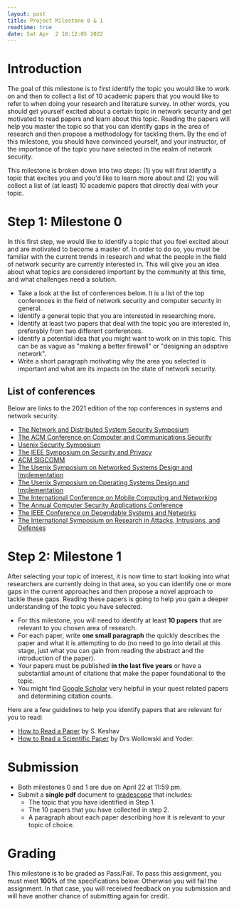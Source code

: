 ```yaml
---
layout: post
title: Project Milestone 0 & 1
readtime: true
date: Sat Apr  2 18:12:05 2022 
---
```


# Introduction

The goal of this milestone is to first identify the topic you would like to work
on and then to collect a list of 10 academic papers that you would like to refer
to when doing your research and literature survey. In other words, you should
get yourself excited about a certain topic in network security and get motivated
to read papers and learn about this topic. Reading the papers will help you
master the topic so that you can identify gaps in the area of research and then
propose a methodology for tackling them. By the end of this milestone, you
should have convinced yourself, and your instructor, of the importance of the
topic you have selected in the realm of network security. 

This milestone is broken down into two steps: (1) you will first identify a
topic that excites you and you'd like to learn more about and (2) you will
collect a list of (at least) 10 academic papers that directly deal with your
topic.  


# Step 1: Milestone 0

In this first step, we would like to identify a topic that you feel excited
about and are motivated to become a master of. In order to do so, you must be
familiar with the current trends in research and what the people in the field of
network security are currently interested in. This will give you an idea about
what topics are considered important by the community at this time, and what
challenges need a solution. 

- Take a look at the list of conferences below. It is a list of the top
  conferences in the field of network security and computer security in general.
- Identify a general topic that you are interested in researching more. 
- Identify at least two papers that deal with the topic you are interested in,
  preferably from two different conferences. 
- Identify a potential idea that you might want to work on in this topic. This
  can be as vague as "making a better firewall" or "designing an adaptive
  network". 
- Write a short paragraph motivating why the area you selected is important and
  what are its impacts on the state of network security. 


## List of conferences

Below are links to the 2021 edition of the top conferences in systems and
network security. 

- [The Network and Distributed System Security
Symposium](https://www.ndss-symposium.org/ndss2021/)
- [The ACM Conference on Computer and Communications
Security](https://www.sigsac.org/ccs/CCS2021/)
- [Usenix Security
Symposium](https://www.usenix.org/conference/usenixsecurity21)
- [The IEEE Symposium on Security and
Privacy](https://www.ieee-security.org/TC/SP2021/program-compact.html)
- [ACM SIGCOMM](https://conferences.sigcomm.org/sigcomm/2021/)
- [The Usenix Symposium on Networked Systems Design and
Implementation](https://www.usenix.org/conference/nsdi21)
- [The Usenix Symposium on Operating Systems Design and
Implementation](https://www.usenix.org/conference/osdi21)
- [The International Conference on Mobile Computing and
Networking](https://sigmobile.org/mobicom/2021/)
- [The Annual Computer Security Applications Conference](https://www.acsac.org/)
- [The IEEE Conference on Dependable Systems and
Networks](https://dsn2021.ntu.edu.tw/)
- [The International Symposium on Research in Attacks, Intrusions, and
Defenses](https://raid2021.org/)

# Step 2: Milestone 1

After selecting your topic of interest, it is now time to start looking into
what researchers are currently doing in that area, so you can identify one or
more gaps in the current approaches and then propose a novel approach to tackle
these gaps. Reading these papers is going to help you gain a deeper
understanding of the topic you have selected. 

- For this milestone, you will need to identify at least **10 papers** that are
  relevant to you chosen area of research. 
- For each paper, write **one small paragraph** the quickly describes the paper
  and what it is attempting to do (no need to go into detail at this stage, just
  what you can gain from reading the abstract and the introduction of the
  paper). 
- Your papers must be published **in the last five years** or have a substantial
  amount of citations that make the paper foundational to the topic. 
- You might find [Google Scholar](scholar.google.com) very helpful in your quest
  related papers and determining citation counts. 

Here are a few guidelines to help you identify papers that are relevant for you
to read:
- [How to Read a
Paper](https://web.stanford.edu/class/ee384m/Handouts/HowtoReadPaper.pdf) by S.
Keshav
- [How to Read a Scientific
Paper](https://www.rose-hulman.edu/class/cs/csse494-495-496/ReadingscientificPaper.pdf)
by Drs Wollowski and Yoder. 


# Submission 

- Both milestones 0 and 1 are due on April 22 at 11:59 pm.
- Submit a **single pdf** document to
[gradescope](https://www.gradescope.com/courses/375534) that includes:
  - The topic that you have identified in Step 1.
  - The 10 papers that you have collected in step 2. 
  - A paragraph about each paper describing how it is relevant to your topic of
    choice. 

# Grading

This milestone is to be graded as Pass/Fail. To pass this assignment, you must
meet **100%** of the specifications below. Otherwise you will fail the
assignment. In that case, you will received feedback on you submission and will
have another chance of submitting again for credit. 
